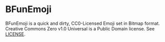 # BFunEmoji
BFunEmoji is a quick and dirty, CC0-Licensed Emoji set in Bitmap format.
Creative Commons Zero v1.0 Universal is a Public Domain license. See [LICENSE](./LICENSE).